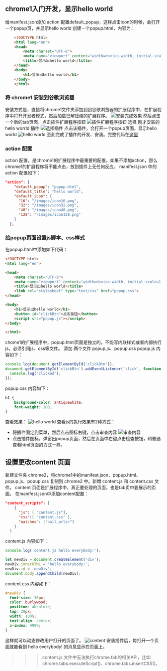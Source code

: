 ## chrome1入门开发，显示hello world
给manifest.json添加 action 配置default_popup，这样点击icon的时候，会打开一个popup页，并显示hello world
创建一个popup.html，内容为：
``` html
    <!DOCTYPE html>
    <html lang="en">
    <head>
        <meta charset="UTF-8">
        <meta name="viewport" content="width=device-width, initial-scale=1.0">
        <title>显示出hello world</title>
    </head>
    <body>
        <h1>显示出hello world</h1>
    </body>
    </html>
```

### 将 chrome1 安装到谷歌浏览器
安装方式是，直接将chrome1文件夹添加到到谷歌浏览器的扩展程序中，在扩展程序中打开开发者模式，然后加载已解压缩的扩展程序。
![安装完成效果](./images/step1.png)
然后点击一个新的tab页面，点击插件扩展程序按钮
![插件扩展程序按钮](./images/extenision.png)
选择 刚才安装的 hello worrld 插件
![选择插件](./images/hello-world.png)
点击该插件，会打开一个popup页面，显示hello world
![hello world](./images/show-hello-world.png)
至此完成了插件的开发、安装。完整代码在[这里](https://gitee.com/shenshuai89/learn-chrome-extension)

### action 配置
action 配置，是chrome1的扩展程序中最重要的配置。如果不添加action，那么chrome1的扩展程序将不能点击，放到插件上无任何反应。
manifest.json 中的 action 配置如下：
``` json
"action": {
    "default_popup": "popup.html", 
    "default_title": "hello world", 
    "default_icon": {  
      "16": "/images/icon16.png",
      "32": "/images/icon32.png",
      "48": "/images/icon48.png",
      "128": "/images/icon128.png"
    }
  },
```

### 给popup页面设置js脚本、css样式
在popup.html中添加如下代码：
``` html
<!DOCTYPE html>
<html lang="en">

<head>
    <meta charset="UTF-8">
    <meta name="viewport" content="width=device-width, initial-scale=1.0">
    <title>显示出hello world</title>
    <link rel="stylesheet" type="text/css" href="popup.css">
</head>

<body>
    <h1>显示出hello world</h1>
    <button id="clickBtn">点击按钮</button>
    <script src="popup.js"></script>
</body>

</html>
```
chome1的扩展程序中，popup.html页面是独立的，不能写内联样式或者内部执行js，必须引用js、css等文件。
添加 两个文件 popup.js、popup.css
popup.js 内容如下：
``` js
console.log(document.getElementById('clickBtn'));
document.getElementById('clickBtn').addEventListener('click', function () {
  console.log('clicked');
});
```
popup.css 内容如下：
``` css
h1 {
    background-color: antiquewhite;
    font-weight: 100;
}
```
查看效果：
![hello world](./images/style-hello-world.png)
查看js的执行效果有2种方式：
* 将插件固定到菜单，然后点击图标右键，点击审查内容
![审查内容](./images/console1-hello-world.png)
* 点击插件图标，弹窗出popup页面，然后在页面中右键点击检查按钮，和普通查看html页面的方式一样。

## 设置更改content 页面
新建文件夹 chrome2，将chrome1中的manifest.json、popup.html、popup.js、popup.css 复制到 chrome2 中。新增 content.js 和 content.css 文件。
content 页面是扩展程序中，真正要处理的页面，也是tab页中要展示的页面。
在manifest.json中添加content配置：
``` json
"content_scripts": [
    {
      "js": [ "content.js"],
      "css":[ "content.css" ],
      "matches": ["<all_urls>"]
    }
  ]
```
content.js 内容如下：
``` js
console.log('content.js hello everybody!');

let newDiv = document.createElement('div');
newDiv.innerHTML = 'hello everybody!';
newDiv.id = 'newDiv';
document.body.appendChild(newDiv);
```
content.css 内容如下：
``` css
#newDiv {
  font-size: 36px;
  color: burlywood;
  position: absolute;
  top: 20px;
  width: 100%;
  text-align: center;
  z-index: 9999;
}
```
这样就可以动态修改用户打开的页面了。
![content](./images/head-show-msg.png)
安装插件后，每打开一个页面就能看到 hello everybody! 的消息显示在页面上。

>>> content.js 文件中无法执行chrome.tab的相关API，比如 chrome.tabs.executeScript()、chrome.tabs.insertCSS()。